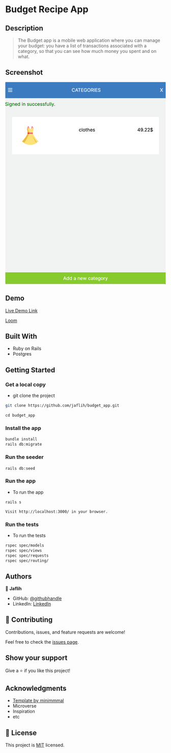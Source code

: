 # Budget Recipe App

## Description

> The Budget app is a mobile web application where you can manage your budget: you have a list of transactions associated with a category, so that you can see how much money you spent and on what.

## Screenshot

![screenshot](./app_screenshot.png)

## Demo

[Live Demo Link](https://powerful-everglades-80437.herokuapp.com/)

[Loom](https://loom.com/share/17446fca91a94de3948adc5a9ba1eda5)

## Built With

- Ruby on Rails
- Postgres

## Getting Started

### Get a local copy

- git clone the project

```bash
git clone https://github.com/jaflih/budget_app.git
```

```
cd budget_app
```

### Install the app

```
bundle install
rails db:migrate
```

### Run the seeder

```
rails db:seed
```

### Run the app

- To run the app

```
rails s
```

```
Visit http://localhost:3000/ in your browser.
```

### Run the tests

- To run the tests

```
rspec spec/models
rspec spec/views
rspec spec/requests
rspec spec/routing/
```

## Authors

👤 **Jaflih**

- GitHub: [@githubhandle](https://github.com/jaflih)
- LinkedIn: [LinkedIn](https://www.linkedin.com/in/jaflih/)

## 🤝 Contributing

Contributions, issues, and feature requests are welcome!

Feel free to check the [issues page](../../issues/).

## Show your support

Give a ⭐️ if you like this project!

## Acknowledgments

- [Template by minimmmal](https://www.behance.net/gallery/19759151/Snapscan-iOs-design-and-branding?tracking_source=)
- Microverse
- Inspiration
- etc

## 📝 License

This project is [MIT](./MIT.md) licensed.
